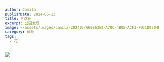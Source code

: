 ```yaml
---
author: Camila
publishDate: 2024-06-13
title: 合欢花
excerpt: 公园发现
image: ~/assets/images/camila/202406/A60863ED-A70C-4B05-ACF3-FD51D9204D69_1_105_c.jpeg
category: 植物
tags:
  - 花
---
```


![](~/assets/images/camila/202406/A60863ED-A70C-4B05-ACF3-FD51D9204D69_1_105_c.jpeg)


